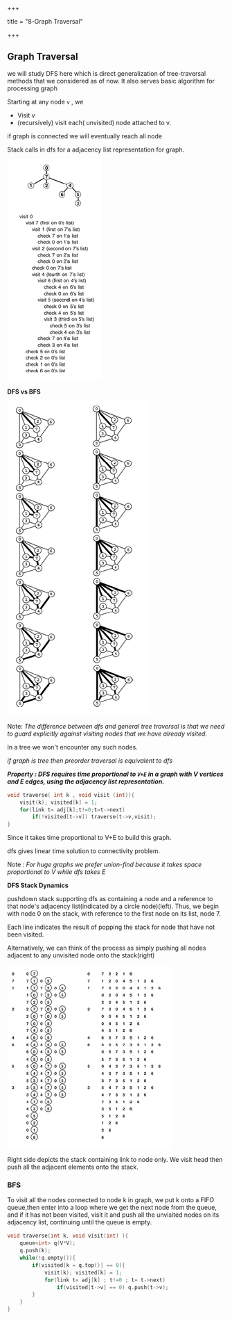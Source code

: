 +++

title = "8-Graph Traversal"

+++

## Graph Traversal

we will study DFS here which is direct generalization of tree-traversal methods that we considered as of now. It also serves basic algorithm for processing graph

Starting at any node `v` , we

- Visit v
- (recursively) visit each( unvisited) node attached to v.

if graph is connected we will eventually reach all node

Stack calls in dfs for a adjacency list representation for graph.

![image-20200921091408139](8-Graph_Traversal.assets/image-20200921091408139.png)

**DFS vs BFS**

![image-20200921091545250](8-Graph_Traversal.assets/image-20200921091545250.png)

Note: *The difference between dfs and general tree traversal is that we need to guard explicitly against visiting nodes that we have already visited.*

In a tree we won't encounter any such nodes.

*if graph is tree then preorder traversal is equivalent to dfs*

***Property : DFS requires time proportional to `V+E` in a graph with V vertices and E edges, using the adjacency list representation.***

````c++
void traverse( int k , void visit (int)){
    visit(k); visited[k] = 1;
    for(link t= adj[k];t!=0;t=t->next)
        if(!visited[t->v]) traverse(t->v,visit);
}
````

Since it takes time proportional to V+E to build this graph.

dfs gives linear time solution to connectivity problem.

Note : *For huge graphs we prefer union-find because it takes space proportional to V while dfs takes E*

**DFS Stack Dynamics**

pushdown stack supporting dfs as containing a node and a reference to that node's adjacency list(indicated by a circle node)(left). Thus, we begin with node 0 on the stack, with reference to the first node on its list, node 7.

Each line indicates the result of popping the stack for node that have not been visited.

Alternatively, we can think of the process as simply pushing all nodes adjacent to any unvisited node onto the stack(right)

![image-20200921093024636](8-Graph_Traversal.assets/image-20200921093024636.png)

Right side depicts the stack containing link to node only. We visit head then push all the adjacent elements onto the stack.

### BFS

To visit all the nodes connected to node k in graph, we put k onto a FIFO queue,then enter into a loop where we get the next node from the queue, and if it has not been visited, visit it and push all the unvisited nodes on its adjacency list, continuing until the queue is empty.

````c++
void traverse(int k, void visit(int) ){
    queue<int> q(V*V);
    q.push(k);
    while(!q.empty()){
        if(visited[k = q.top()] == 0){
            visit(k); visited[k] = 1;
            for(link t= adj[k] ; t!=0 ; t= t->next)
                if(visited[t->v] == 0) q.push(t->v);
        }
    }
}
````


